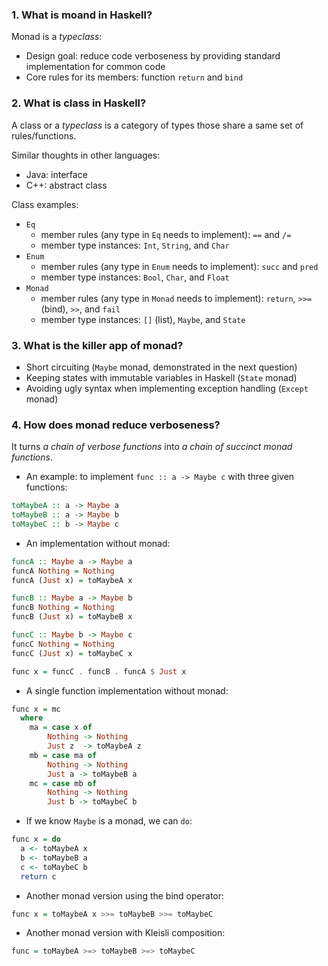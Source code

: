 ### 1. What is moand in Haskell?
Monad is a _typeclass_:
- Design goal: reduce code verboseness by providing standard implementation for common code
- Core rules for its members: function `return` and `bind`

### 2. What is class in Haskell?
A class or a _typeclass_ is a category of types those share a same set of rules/functions.

Similar thoughts in other languages:
- Java: interface
- C++: abstract class

Class examples:
- `Eq`
  - member rules (any type in `Eq` needs to implement): `==` and `/=`
  - member type instances: `Int`, `String`, and `Char`
- `Enum`
  - member rules (any type in `Enum` needs to implement): `succ` and `pred`
  - member type instances: `Bool`, `Char`, and `Float`
- `Monad`
  - member rules (any type in `Monad` needs to implement): `return`, `>>=` (bind), `>>`, and `fail`
  - member type instances: `[]` (list), `Maybe`, and `State`
  
### 3. What is the killer app of monad?
- Short circuiting (`Maybe` monad, demonstrated in the next question)
- Keeping states with immutable variables in Haskell (`State` monad)
- Avoiding ugly syntax when implementing exception handling (`Except` monad)

### 4. How does monad reduce verboseness?
It turns _a chain of verbose functions_ into _a chain of succinct monad functions_.
- An example: to implement `func :: a -> Maybe c` with three given functions:
``` Haskell
toMaybeA :: a -> Maybe a
toMaybeB :: a -> Maybe b
toMaybeC :: b -> Maybe c
```
- An implementation without monad:
``` Haskell
funcA :: Maybe a -> Maybe a
funcA Nothing = Nothing
funcA (Just x) = toMaybeA x

funcB :: Maybe a -> Maybe b
funcB Nothing = Nothing
funcB (Just x) = toMaybeB x

funcC :: Maybe b -> Maybe c
funcC Nothing = Nothing
funcC (Just x) = toMaybeC x

func x = funcC . funcB . funcA $ Just x
```
- A single function implementation without monad:
``` Haskell
func x = mc
  where
    ma = case x of
        Nothing -> Nothing
        Just z  -> toMaybeA z
    mb = case ma of
        Nothing -> Nothing
        Just a -> toMaybeB a
    mc = case mb of
        Nothing -> Nothing
        Just b -> toMaybeC b
```
- If we know `Maybe` is a monad, we can `do`:
``` Haskell
func x = do
  a <- toMaybeA x
  b <- toMaybeB a
  c <- toMaybeC b
  return c
```
- Another monad version using the bind operator:
``` Haskell
func x = toMaybeA x >>= toMaybeB >>= toMaybeC
```
- Another monad version with Kleisli composition:
``` Haskell
func = toMaybeA >=> toMaybeB >=> toMaybeC
```
